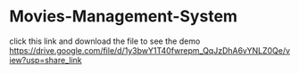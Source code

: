 # Movies-Management-System
click this link and download the file to see the demo 
https://drive.google.com/file/d/1y3bwY1T40fwrepm_QqJzDhA6vYNLZ0Qe/view?usp=share_link
